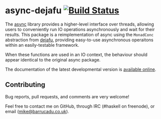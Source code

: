 async-dejafu [![Build Status][build-status]][build-log]
============

The [async][] library provides a higher-level interface over threads,
allowing users to conveniently run IO operations asynchronously and
wait for their results. This package is a reimplementation of async
using the `MonadConc` abstraction from [dejafu][], providing
easy-to-use asynchronous operaitons within an easily-testable
framework.

When these functions are used in an IO context, the behaviour should
appear identical to the original async package.

The documentation of the latest developmental version is
[available online][docs].

Contributing
------------

Bug reports, pull requests, and comments are very welcome!

Feel free to contact me on GitHub, through IRC (#haskell on freenode),
or email (mike@barrucadu.co.uk).

[build-status]: http://ci.barrucadu.co.uk/job/(dejafu)/job/async-dejafu/badge/icon?style=plastic
[build-log]:    http://ci.barrucadu.co.uk/job/(dejafu)/job/async-dejafu/
[docs]:         https://docs.barrucadu.co.uk/async-dejafu
[async]:        https://hackage.haskell.org/package/async
[dejafu]:       https://hackage.haskell.org/package/dejafu
